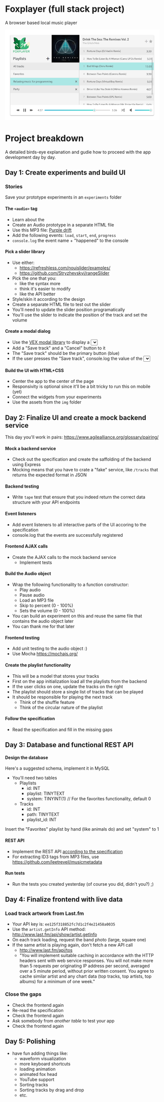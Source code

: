 # Foxplayer (full stack project)

A browser based local music player

![main ui](img/musicplayer.png)

# Project breakdown

A detailed birds-eye explanation and gudie how to proceed with the app development day by day.

## Day 1: Create experiments and build UI

### Stories

Save your prototype experiments in an `experiments` folder

#### The `<audio>` tag
- Learn about the <audio> tag:
	- https://www.sitepoint.com/essential-audio-and-video-events-for-html5/
	- https://developer.mozilla.org/en/docs/Web/Guide/Events/Media_events
	- https://www.w3.org/2010/05/video/mediaevents.html
- Create an Audio prototype in a separate HTML file
- Use this MP3 file: [Purple drift](music/Organoid_-_09_-_Purple_Drift.mp3)
- Add the following events: `load`, `start`, `end`, `progress`
- `console.log` the event name + "happened" to the console

#### Pick a slider library
- Use either:
	- https://refreshless.com/nouislider/examples/
	- https://github.com/Stryzhevskyi/rangeSlider
- Pick the one that you:
	- like the syntax more
	- think it's easier to modify
	- like the API better
- Style/skin it according to the design
- Create a separate HTML file to test out the slider
- You'll need to update the slider position programatically
- You'll use the slider to indicate the position of the track and set the volume

#### Create a modal dialog
- Use the [VEX modal library](http://github.hubspot.com/vex/docs/welcome/) to display a <select> element with 3 options of your choice
- Add a "Save track" and a "Cancel" button to it
- The "Save track" should be the primary button (blue)
- If the user presses the "Save track", console.log the value of the <select> input

#### Build the UI with HTML+CSS
- Center the app to the center of the page
- Responsivity is optional since it'll be a bit tricky to run this on mobile (yet)
- Connect the widgets from your experiments
- Use the assets from the `img` folder


## Day 2: Finalize UI and create a mock backend service

This day you'll work in pairs: https://www.agilealliance.org/glossary/pairing/

#### Mock a backend service
- Check out the specification and create the saffolding of the backend using Express
- Mocking means that you have to crate a "fake" service, like `/tracks` that returns the expected format in JSON

#### Backend testing
- Write `tape` test that ensure that you indeed return the correct data structure with your API endpoints

#### Event listeners
- Add event listeners to all interactive parts of the UI accoring to the specification
- console.log that the events are successfully registered

#### Frontend AJAX calls 
- Create the AJAX calls to the mock backend service
	- Implement tests

#### Build the Audio object
- Wrap the following functionality to a function constructor:
	- Play audio
	- Pause audio
	- Load an MP3 file
	- Skip to percent (0 - 100%)
	- Sets the volume (0 - 100%)
- You can build an experiment on this and reuse the same file that contains the audio object later
- You can thank me for that later

#### Frontend testing
- Add unit testing to the audio object :)
- Use Mocha https://mochajs.org/

#### Create the playlist functionality
- This will be a model that stores your tracks
- First on the app initialization load all the playlists from the backend
- If the user clicks on one, update the tracks on the right
- The playlist should store a single list of tracks that can be played
- It should be responsible for playing the next track
	- Think of the shuffle feature
	- Think of the circular nature of the playlist

#### Follow the specification
- Read the specification and fill in the missing gaps

## Day 3: Database and functional REST API

#### Design the database

Here's a suggested schema, implement it in MySQL

- You'll need two tables
	- Playlists
		- id: INT
		- playlist: TINYTEXT
		- system: TINYINT(1) // For the favorites functionality, default 0
	- Tracks
		- id: INT
		- path: TINYTEXT
		- playlist_id: INT

Insert the "Favorites" playlist by hand (like animals do) and set "system" to 1


#### REST API
- Implement the REST API [according to the specification](specification.md)
- For extracting ID3 tags from MP3 files, use https://github.com/leetreveil/musicmetadata

#### Run tests
- Run the tests you created yesterday (of course you did, didn't you?) ;)


## Day 4: Finalize frontend with live data

### Load track artwork from Last.fm
- Your API key is: `ee125f318852fc7d1c2f4e21458a0035`
- Use the `artist.getInfo` API method: http://www.last.fm/api/show/artist.getInfo
- On each track loading, request the band photo (large, square one)
- If the same artist is playing again, don't fetch a new API call
	- http://www.last.fm/api/tos
	- "You will implement suitable caching in accordance with the HTTP headers sent with web service responses. You will not make more than 5 requests per originating IP address per second, averaged over a 5 minute period, without prior written consent. You agree to cache similar artist and any chart data (top tracks, top artists, top albums) for a minimum of one week."

### Close the gaps
- Check the frontend again
- Re-read the specification
- Check the frontend again
- Ask somebody from *another table* to test your app
- Check the frontend again

## Day 5: Polishing
- have fun adding things like:
	- waveform visualization
	- more keyboard shortcuts
	- loading animation
	- animated fox head
	- YouTube support
	- Sorting tracks
	- Sorting tracks by drag and drop
	- etc.
